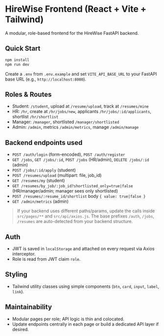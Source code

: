 # HireWise Frontend (React + Vite + Tailwind)

A modular, role-based frontend for the HireWise FastAPI backend.

## Quick Start

```bash
npm install
npm run dev
```

Create a `.env` from `.env.example` and set `VITE_API_BASE_URL` to your FastAPI base URL (e.g., `http://localhost:8000`).

## Roles & Routes

- Student: `/student`, upload at `/resume/upload`, track at `/resumes/mine`
- HR: `/hr`, create at `/hr/jobs/new`, applicants `/hr/jobs/:id/applicants`, shortlist `/hr/shortlist`
- Manager: `/manager`, shortlisted `/manager/shortlisted`
- Admin: `/admin`, metrics `/admin/metrics`, manage `/admin/manage`

## Backend endpoints used

- `POST /auth/login` (form-encoded), `POST /auth/register`
- `GET /jobs`, `GET /jobs/:id`, `POST /jobs` (HR/admin), `DELETE /jobs/:id` (admin)
- `POST /jobs/:id/apply` (student)
- `POST /resumes/upload` (multipart: file, job_id)
- `GET /resumes/my` (student)
- `GET /resumes/by_job/:job_id?shortlisted_only=true|false` (HR/manager/admin; manager sees only shortlisted)
- `POST /resumes/:resume_id/shortlist` body `{ value: true|false }`
- `GET /admin/metrics` (admin)

> If your backend uses different paths/params, update the calls inside `src/pages/**` and `src/api/axios.js`. The base prefixes `/auth`, `/jobs`, `/resumes` are auto-detected from your backend structure.

## Auth

- JWT is saved in `localStorage` and attached on every request via Axios interceptor.
- Role is read from JWT claim `role`.

## Styling

- Tailwind utility classes using simple components (`btn`, `card`, `input`, `label`, `link`).

## Maintainability

- Modular pages per role; API logic is thin and colocated.
- Update endpoints centrally in each page or build a dedicated API layer if desired.

